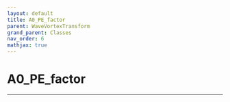 ```yaml
---
layout: default
title: A0_PE_factor
parent: WaveVortexTransform
grand_parent: Classes
nav_order: 6
mathjax: true
---
```


#  A0_PE_factor




---

